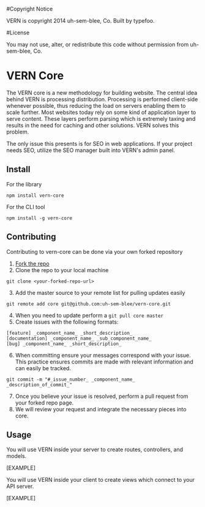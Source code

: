 #Copyright Notice

VERN is copyright 2014 uh-sem-blee, Co. Built by typefoo.

#License

You may not use, alter, or redistribute this code without permission from uh-sem-blee, Co.

# VERN Core

The VERN core is a new methodology for building website. The central idea behind VERN is processing distribution. Processing is performed client-side whenever possible, thus reducing the load on servers enabling them to scale further. Most websites today rely on some kind of application layer to serve content. These layers perform parsing which is extremely taxing and results in the need for caching and other solutions. VERN solves this problem.

The only issue this presents is for SEO in web applications. If your project needs SEO, utilize the SEO manager built into VERN's admin panel.

## Install

For the library

`npm install vern-core`

For the CLI tool

`npm install -g vern-core`

## Contributing

Contributing to vern-core can be done via your own forked repository

1. [Fork the repo](https://github.com/uh-sem-blee/vern-core/fork)
2. Clone the repo to your local machine

```
git clone <your-forked-repo-url>
```

3. Add the master source to your remote list for pulling updates easily

```
git remote add core git@github.com:uh-sem-blee/vern-core.git
```

4. When you need to update perform a `git pull core master`
5. Create issues with the following formats:

```
[feature] _component_name_ _short_description_
[documentation] _component_name_ _sub_component_name_
[bug] _component_name_ _short_description_
```

6. When committing ensure your messages correspond with your issue. This practice ensures commits are made with relevant information and can easily be tracked.

```
git commit -m "#_issue_number_ _component_name_ _description_of_commit_"
```

7. Once you believe your issue is resolved, perform a pull request from your forked repo page.
8. We will review your request and integrate the necessary pieces into core.

## Usage

You will use VERN inside your server to create routes, controllers, and models.

[EXAMPLE]

You will use VERN inside your client to create views which connect to your API server.

[EXAMPLE]